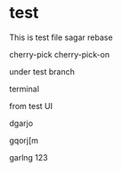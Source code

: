 # test
This is test file
sagar
rebase

cherry-pick
cherry-pick-on

under test branch

terminal

from test UI

dgarjo

gqorj[m





garlng
123
